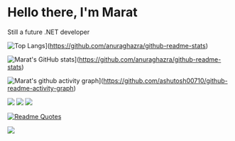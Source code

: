 <h1 align: center>Hello there, I'm Marat</h1>
<h3align: center>Still a future .NET developer</h3>

![Top Langs](https://github-readme-stats.vercel.app/api/top-langs/?username=anuraghazra&layout=compact)](https://github.com/anuraghazra/github-readme-stats)

![Marat's GitHub stats](https://github-readme-stats.vercel.app/api?username=dotneteeer)](https://github.com/anuraghazra/github-readme-stats)

![Marat's github activity graph](https://activity-graph.herokuapp.com/graph?username=dotneteeer)](https://github.com/ashutosh00710/github-readme-activity-graph)

![](https://github-profile-summary-cards.vercel.app/api/cards/profile-details?username=dotneteeer&theme=solarized_dark)
![](https://github-profile-summary-cards.vercel.app/api/cards/stats?username=dotneteeer&theme=solarized_dark)
![](https://github-profile-summary-cards.vercel.app/api/cards/productive-time?username=dotneteeer&theme=solarized_dark)

[![Readme Quotes](https://quotes-github-readme.vercel.app/api?type=horizontal&theme=dark)](https://github.com/piyushsuthar/github-readme-quotes)


![](https://komarev.com/ghpvc/?username=your-github-username)
